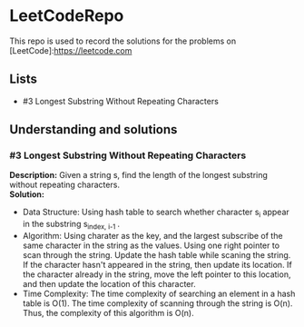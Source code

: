 # LeetCodeRepo
This repo is used to record the solutions for the problems on [LeetCode]:<https://leetcode.com>
## Lists
- #3 Longest Substring Without Repeating Characters
## Understanding and solutions 
### #3 Longest Substring Without Repeating Characters 
**Description:** 
Given a string s, find the length of the longest substring without repeating characters.  
**Solution:** 
- Data Structure: Using hash table to search whether character s<sub>i</sub> appear in the substring s<sub>index, i-1 </sub>. 
- Algorithm: Using charater as the key, and the largest subscribe of the same character in the string as the values. Using one right pointer to scan through the string. Update the hash table while scaning the string. If the character hasn't appeared in the string, then update its location. If the character already in the string, move the left pointer to this location, and then update the location of this character. 
- Time Complexity: The time complexity of searching an element in a hash table is O(1). The time complexity of scanning through the string is O(n). Thus, the complexity of this algorithm is O(n). 
